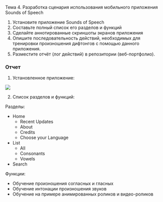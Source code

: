 Тема 4. Разработка сценария использования мобильного приложения Sounds of Speech
1. Установите приложение Sounds of Speech
2. Составьте полный список его разделов и функций
3. Сделайте аннотированные скриншоты экранов приложения
4. Опишите последовательность действий, необходимых для тренировки
произношения дифтонгов с помощью данного приложения.
5. Разместите отчёт (лог действий) в репозитории (веб-портфолио).

### Отчет

1. Установленное приложение:

![](https://github.com/MarinaSvistunova/itLang/blob/master/img/2019-12-17%2023-38-29.PNG=100x20)

2. Список разделов и функций:

Разделы:

- Home
  - Recent Updates
  - About
  - Credits
  - Choose your Language
- List
  - All
  - Consonants
  - Vowels
- Search

Функции:

- Обучение произношения согласных и гласных
- Обучение интонации произношения звуков
- Обучение на примере анимированных роликов и видео-роликов
